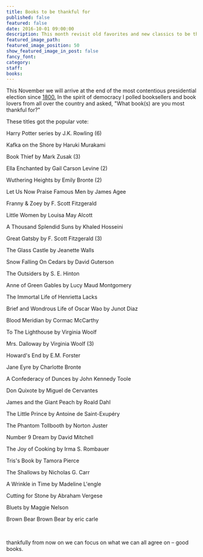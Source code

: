 ```yaml
---
title: Books to be thankful for
published: false
featured: false
date: 2016-10-01 09:00:00
description: This month revisit old favorites and new classics to be thankful for
featured_image_path:
featured_image_position: 50
show_featured_image_in_post: false
fancy_font:
category:
staff:
books:
---
```



This November we will arrive at the end of the most contentious presidential election since [1800.](http://www.history.com/this-day-in-history/burr-slays-hamilton-in-duel) In the spirit of democracy I polled booksellers and book lovers from all over the country and asked, "What book(s) are you most thankful for?"

These titles got the popular vote:

Harry Potter series by J.K. Rowling (6)

Kafka on the Shore by Haruki Murakami

Book Thief by Mark Zusak (3)

Ella Enchanted by Gail Carson Levine (2)

Wuthering Heights by Emily Bronte (2)

Let Us Now Praise Famous Men by James Agee

Franny & Zoey by F. Scott Fitzgerald

Little Women by Louisa May Alcott

A Thousand Splendid Suns by Khaled Hosseini

Great Gatsby by F. Scott Fitzgerald (3)

The Glass Castle by Jeanette Walls

Snow Falling On Cedars by David Guterson

The Outsiders by S. E. Hinton

Anne of Green Gables by Lucy Maud Montgomery

The Immortal Life of Henrietta Lacks

Brief and Wondrous Life of Oscar Wao by Junot Diaz

Blood Meridian by Cormac McCarthy

To The Lighthouse by Virginia Woolf

Mrs. Dalloway by Virginia Woolf (3)

Howard's End by E.M. Forster

Jane Eyre by Charlotte Bronte

A Confederacy of Dunces by John Kennedy Toole

Don Quixote by Miguel de Cervantes

James and the Giant Peach by Roald Dahl

The Little Prince by Antoine de Saint-Exup&eacute;ry

The Phantom Tollbooth by Norton Juster

Number 9 Dream by David Mitchell

The Joy of Cooking by Irma S. Rombauer

Tris's Book by Tamora Pierce

The Shallows by Nicholas G. Carr

A Wrinkle in Time by Madeline L'engle

Cutting for Stone by Abraham Vergese

Bluets by Maggie Nelson

Brown Bear Brown Bear by eric carle

&nbsp;

thankfully from now on we can focus on what we can all agree on – good books.